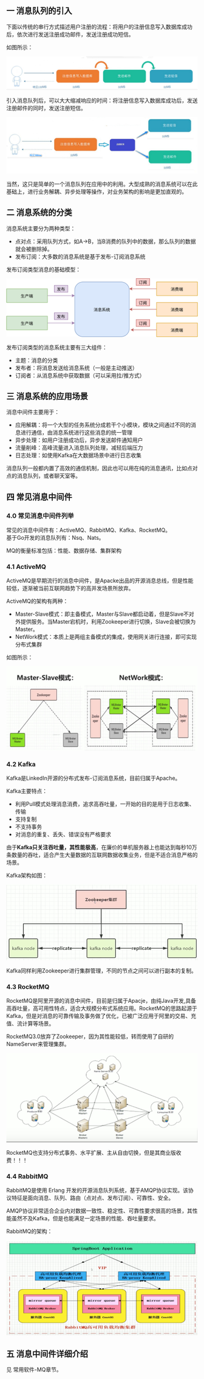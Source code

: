 ## 一 消息队列的引入

下面以传统的串行方式描述用户注册的流程：将用户的注册信息写入数据库成功后，依次进行发送注册成功邮件，发送注册成功短信。  

如图所示：  

![](../images/mq/mq-00-1.png)  

引入消息队列后，可以大大缩减响应的时间：将注册信息写入数据库成功后，发送注册邮件的同时，发送注册短信。  

![](../images/mq/mq-00-2.png)   

当然，这只是简单的一个消息队列在应用中的利用。大型成熟的消息系统可以在此基础上，进行业务解耦、异步处理等操作，对业务架构的影响是更加直观的。  

## 二 消息系统的分类

消息系统主要分为两种类型：
- 点对点：采用队列方式，如A->B，当B消费的队列中的数据，那么队列的数据就会被删除掉。
- 发布订阅：大多数的消息系统是基于发布-订阅消息系统

发布订阅类型消息的基础模型：  

![](../images/mq/mq-00-3.svg)  

发布订阅类型的消息系统主要有三大组件：
- 主题：消息的分类
- 发布者：将消息发送给消息系统（一般是主动推送）
- 订阅者：从消息系统中获取数据（可以采用拉/推方式）

## 三 消息系统的应用场景

消息中间件主要用于：
- 应用解耦：将一个大型的任务系统分成若干个小模块，模块之间通过不同的消息进行通信，由消息系统进行这些消息的统一管理
- 异步处理：如用户注册成功后，异步发送邮件通知用户
- 流量削峰：高峰流量进入消息队列处理，减轻后端压力
- 日志处理：如使用Kafka在大数据场景中进行日志收集

消息队列一般都内置了高效的通信机制，因此也可以用在纯的消息通讯，比如点对点的消息队列，或者聊天室等。  


## 四 常见消息中间件

### 4.0 常见消息中间件列举

常见的消息中间件有：ActiveMQ、RabbitMQ、Kafka、RocketMQ。   
基于Go开发的消息队列有：Nsq、Nats。  

MQ的衡量标准包括：性能、数据存储、集群架构  

### 4.1 ActiveMQ

ActiveMQ是早期流行的消息中间件，是Apacke出品的开源消息总线，但是性能较低，逐渐被当前互联网趋势下的高并发场景所放弃。  

ActiveMQ的架构有两种：
- Master-Slave模式：即主备模式，Master与Slave都启动着，但是Slave不对外提供服务。当Master宕机时，利用Zookeeper进行切换，Slave会被切换为Master。
- NetWork模式：本质上是两组主备模式的集成，使用网关进行连接，即可实现分布式集群

如图所示：  

![](../images/mq/mq-01.png)

### 4.2 Kafka

Kafka是LinkedIn开源的分布式发布-订阅消息系统，目前归属于Apache。  

Kafka主要特点：
- 利用Pull模式处理消息消费，追求高吞吐量，一开始的目的是用于日志收集、传输
- 支持复制
- 不支持事务
- 对消息的重复、丢失、错误没有严格要求

由于**Kafka只关注吞吐量，其性能极高**，在廉价的单机服务器上也能达到每秒10万条数量的吞吐，适合产生大量数据的互联网数据收集业务，但是不适合消息严格的场景。  

Kafka架构如图：  

![](../images/mq/mq-02.png)  

Kafka同样利用Zookeeper进行集群管理，不同的节点之间可以进行副本的复制。

### 4.3 RocketMQ

RocketMQ是阿里开源的消息中间件，目前是归属于Apacje，由纯Java开发,具备高吞吐量，高可用性特点，适合大规模分布式系统应用。RocketMQ的思路起源于Kafka，但是对消息的可靠传输及事务做了优化，已被广泛应用于阿里的交易、充值、流计算等场景。  

RocketMQ3.0放弃了Zookeeper，因为其性能较低，转而使用了自研的NameServer来管理集群。  

![](../images/mq/mq-03.png)  

RocketMQ也支持分布式事务、水平扩展、主从自由切换，但是其商业版收费！！！

### 4.4 RabbitMQ

RabbitMQ是使用 Erlang 开发的开源消息队列系统，基于AMQP协议实现。该协议特征是面向消息、队列、路由（点对点、发布订阅）、可靠性、安全。  

AMQP协议非常适合企业内对数据一致性、稳定性、可靠性要求很高的场景，其性能虽然不及Kafka，但是也能满足一定场景的性能、吞吐量要求。  

RabbitMQ的架构：  

![](../images/mq/mq-04.png)  


## 五 消息中间件详细介绍

见 常用软件-MQ章节。